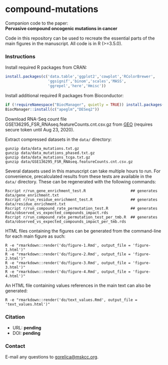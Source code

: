 # compound-mutations

Companion code to the paper: \
**__Pervasive compound oncogenic mutations in cancer__**

Code in this repository can be used to recreate the essential parts of the main figures in the manuscript. All code is in R (>=3.5.0).

### Instructions
Install required R packages from CRAN:
```r
install.packages(c('data.table','ggplot2','cowplot','RColorBrewer',
                   'ggsignif','binom','scales','MASS',
                   'ggrepel','here','Hmisc'))
```
Install additional required R packages from Bioconductor:
```r
if (!requireNamespace("BiocManager", quietly = TRUE)) install.packages("BiocManager")
BiocManager::install(c("apeglm","DESeq2"))
```
Download RNA-Seq count file GSE136295_FSR_RNAseq.featureCounts.cnt.csv.gz from [GEO](https://www.ncbi.nlm.nih.gov/geo/query/acc.cgi?acc=GSE136295) (requires secure token until Aug 23, 2020).

Extract compressed datasets in the `data/` directory:
```shell
gunzip data/data_mutations.txt.gz
gunzip data/data_mutations_phased.txt.gz
gunzip data/data_mutations_tcga.txt.gz
gunzip data/GSE136295_FSR_RNAseq.featureCounts.cnt.csv.gz
```

Several datasets used in this manuscript can take multiple hours to run. For convenience, precalculated results from these tests are available in the `data/` directory. These can be regenerated with the following commands:
```shell
Rscript r/run_gene_enrichment_test.R                    ## generates data/gene_enrichment.txt
Rscript r/run_residue_enrichment_test.R                 ## generates data/residue_enrichment.txt
Rscript r/run_compound_rate_permutation_test.R          ## generates data/observed_vs_expected_compounds_impact.rds
Rscript r/run_compound_rate_permutation_test_per_tmb.R  ## generates data/observed_vs_expected_compounds_impact_per_tmb.rds
```

HTML files containing the figures can be generated from the command-line for each main figure as such:
```shell
R -e "rmarkdown::render('do/figure-1.Rmd', output_file = 'figure-1.html')"
R -e "rmarkdown::render('do/figure-2.Rmd', output_file = 'figure-2.html')"
R -e "rmarkdown::render('do/figure-3.Rmd', output_file = 'figure-3.html')"
R -e "rmarkdown::render('do/figure-4.Rmd', output_file = 'figure-4.html')"
```

An HTML file containing values references in the main text can also be generated:
```shell
R -e "rmarkdown::render('do/text_values.Rmd', output_file = 'text_values.html')"
```

### Citation
- URL: **pending** 
- DOI: **pending**

### Contact
E-mail any questions to [gorelica@mskcc.org](mailto:gorelica@mskcc.org?subject=[GitHub]%20Compound-Mutations%20paper).
